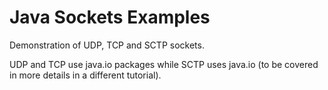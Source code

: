 # Java Sockets Examples 
Demonstration of UDP, TCP and SCTP sockets. 

UDP and TCP use java.io packages while SCTP uses java.io (to be covered in more details in a different tutorial).
